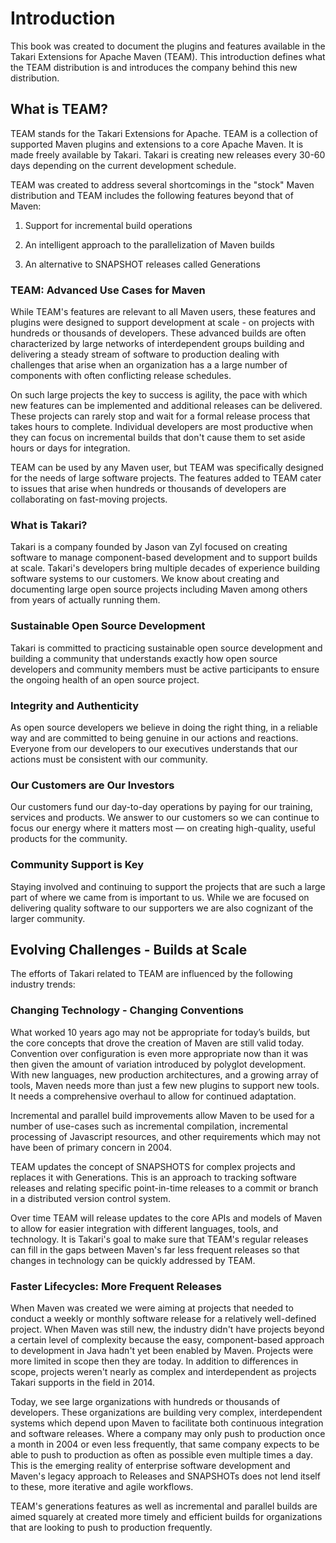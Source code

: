 # Introduction

This book was created to document the plugins and features available in the
Takari Extensions for Apache Maven (TEAM). This introduction defines what the
TEAM distribution is and introduces the company behind this new
distribution.

## What is TEAM?

TEAM stands for the Takari Extensions for Apache. TEAM is a collection of
supported Maven plugins and extensions to a core Apache Maven. It is made freely
available by Takari. Takari is creating new releases every 30-60 days depending
on the current development schedule.

TEAM was created to address several shortcomings in the "stock" Maven
distribution and TEAM includes the following features beyond that of Maven:

1. Support for incremental build operations

1. An intelligent approach to the parallelization of Maven builds

1. An alternative to SNAPSHOT releases called Generations

### TEAM: Advanced Use Cases for Maven

While TEAM's features are relevant to all Maven users, these features and
plugins were designed to support development at scale - on projects with
hundreds or thousands of developers. These advanced builds are often
characterized by large networks of interdependent groups building and delivering
a steady stream of software to production dealing with challenges that arise
when an organization has a a large number of components with often conflicting
release schedules.

On such large projects the key to success is agility, the pace with which new
features can be implemented and additional releases can be delivered. These
projects can rarely stop and wait for a formal release process that takes hours
to complete. Individual developers are most productive when they can focus on
incremental builds that don't cause them to set aside hours or days for
integration.

TEAM can be used by any Maven user, but TEAM was specifically designed for the
needs of large software projects. The features added to TEAM cater to issues that
arise when hundreds or thousands of developers are collaborating on fast-moving
projects.

### What is Takari?

Takari is a company founded by Jason van Zyl focused on creating software to
manage component-based development and to support builds at scale. Takari's
developers bring multiple decades of experience building software systems to our
customers. We know about creating and documenting large open source projects
including Maven among others from years of actually running them.

### Sustainable Open Source Development

Takari is committed to practicing sustainable open source development and
building a community that understands exactly how open source developers and
community members must be active participants to ensure the ongoing health of an
open source project.

### Integrity and Authenticity

As open source developers we believe in doing the right thing, in a reliable
way and are committed to being genuine in our actions and reactions. Everyone
from our developers to our executives understands that our actions must be
consistent with our community.

### Our Customers are Our Investors

Our customers fund our day-to-day operations by paying for our training,
services and products. We answer to our customers so we can continue to focus
our energy where it matters most — on creating high-quality, useful products for
the community.

### Community Support is Key

Staying involved and continuing to support the projects that are such a large
part of where we came from is important to us. While we are focused on
delivering quality software to our supporters we are also cognizant of the
larger community.

## Evolving Challenges - Builds at Scale

The efforts of Takari related to TEAM are influenced by the following industry
trends:

### Changing Technology - Changing Conventions

What worked 10 years ago may not be appropriate for today’s builds, but the
core concepts that drove the creation of Maven are still valid today. Convention
over configuration is even more appropriate now than it was then given the
amount of variation introduced by polyglot development. With new languages, new
production architectures, and a growing array of tools, Maven needs more than
just a few new plugins to support new tools. It needs a comprehensive overhaul
to allow for continued adaptation.

Incremental and parallel build improvements allow Maven to be used for a number
of use-cases such as incremental compilation, incremental processing of
Javascript resources, and other requirements which may not have been of primary
concern in 2004.

TEAM updates the concept of SNAPSHOTS for complex projects and replaces it with
Generations. This is an approach to tracking software releases and relating
specific point-in-time releases to a commit or branch in a distributed version
control system.

Over time TEAM will release updates to the core APIs and models of Maven to
allow for easier integration with different languages, tools, and technology. It
is Takari's goal to make sure that TEAM's regular releases can fill in the gaps
between Maven's far less frequent releases so that changes in technology can be
quickly addressed by TEAM.

### Faster Lifecycles: More Frequent Releases

When Maven was created we were aiming at projects that needed to conduct a
weekly or monthly software release for a relatively well-defined project. When
Maven was still new, the industry didn't have projects beyond a certain level of
complexity because the easy, component-based approach to development in Java
hadn't yet been enabled by Maven. Projects were more limited in scope then they
are today. In addition to differences in scope, projects weren't nearly as
complex and interdependent as projects Takari supports in the field in 2014.

Today, we see large organizations with hundreds or thousands of developers.
These organizations are building very complex, interdependent systems which
depend upon Maven to facilitate both continuous integration and software
releases. Where a company may only push to production once a month in 2004 or
even less frequently, that same company expects to be able to push to production
as often as possible even multiple times a day. This is the emerging reality of
enterprise software development and Maven's legacy approach to Releases and
SNAPSHOTs does not lend itself to these, more iterative and agile workflows.

TEAM's generations features as well as incremental and parallel builds are aimed
squarely at created more timely and efficient builds for organizations that are
looking to push to production frequently.
